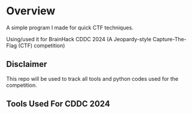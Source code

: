 # Overview #
A simple program I made for quick CTF techniques.

Using/used it for BrainHack CDDC 2024 (A Jeopardy-style Capture-The-Flag (CTF) competition)

## Disclaimer ##
This repo will be used to track all tools and python codes used for the competition.

## Tools Used For CDDC 2024 ##

